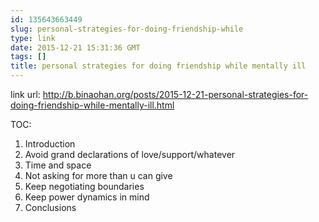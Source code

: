 ```yaml
---
id: 135643663449
slug: personal-strategies-for-doing-friendship-while
type: link
date: 2015-12-21 15:31:36 GMT
tags: []
title: personal strategies for doing friendship while mentally ill
---
```

link url: http://b.binaohan.org/posts/2015-12-21-personal-strategies-for-doing-friendship-while-mentally-ill.html

TOC:

1. Introduction
2. Avoid grand declarations of love/support/whatever
3. Time and space
4. Not asking for more than u can give
5. Keep negotiating boundaries
6. Keep power dynamics in mind
7. Conclusions
